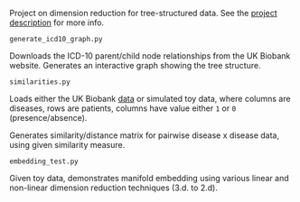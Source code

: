 Project on dimension reduction for tree-structured data. See the [project description](/pages/project_description.md) for more info.

`generate_icd10_graph.py`

Downloads the ICD-10 parent/child node relationships from the UK Biobank website. Generates an interactive graph showing the tree structure.

`similarities.py`

Loads either the UK Biobank [data](https://github.com/ja-ox/red-tree/wiki/Data) or simulated toy data, where columns are diseases, rows are patients, columns have value either `1` or `0` (presence/absence).

Generates similarity/distance matrix for pairwise disease x disease data, using given similarity measure.

`embedding_test.py`

Given toy data, demonstrates manifold embedding using various linear and non-linear dimension reduction techniques (3.d. to 2.d).
